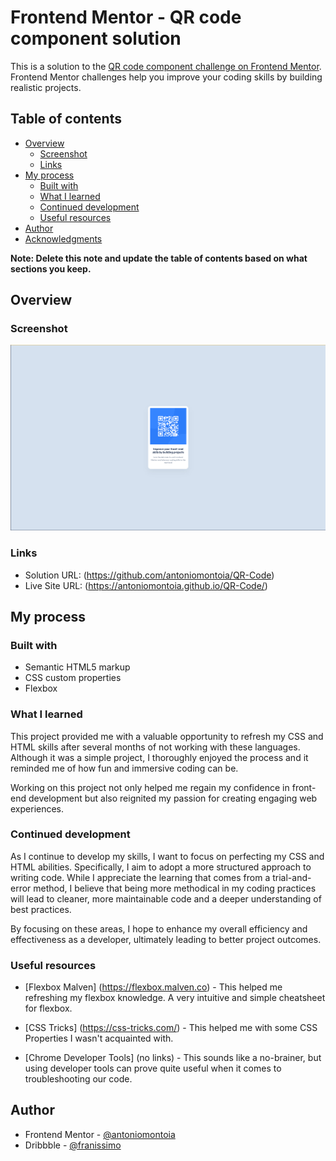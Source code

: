 # Frontend Mentor - QR code component solution

This is a solution to the [QR code component challenge on Frontend Mentor](https://www.frontendmentor.io/challenges/qr-code-component-iux_sIO_H). Frontend Mentor challenges help you improve your coding skills by building realistic projects. 

## Table of contents

- [Overview](#overview)
  - [Screenshot](#screenshot)
  - [Links](#links)
- [My process](#my-process)
  - [Built with](#built-with)
  - [What I learned](#what-i-learned)
  - [Continued development](#continued-development)
  - [Useful resources](#useful-resources)
- [Author](#author)
- [Acknowledgments](#acknowledgments)

**Note: Delete this note and update the table of contents based on what sections you keep.**

## Overview

### Screenshot

![](./screenshot.PNG)

### Links

- Solution URL: (https://github.com/antoniomontoia/QR-Code)
- Live Site URL: (https://antoniomontoia.github.io/QR-Code/)

## My process

### Built with

- Semantic HTML5 markup
- CSS custom properties
- Flexbox

### What I learned

This project provided me with a valuable opportunity to refresh my CSS and HTML skills after several months of not working with these languages. Although it was a simple project, I thoroughly enjoyed the process and it reminded me of how fun and immersive coding can be.

Working on this project not only helped me regain my confidence in front-end development but also reignited my passion for creating engaging web experiences.

### Continued development

As I continue to develop my skills, I want to focus on perfecting my CSS and HTML abilities. Specifically, I aim to adopt a more structured approach to writing code. While I appreciate the learning that comes from a trial-and-error method, I believe that being more methodical in my coding practices will lead to cleaner, more maintainable code and a deeper understanding of best practices.

By focusing on these areas, I hope to enhance my overall efficiency and effectiveness as a developer, ultimately leading to better project outcomes.

### Useful resources

- [Flexbox Malven] (https://flexbox.malven.co) - This helped me refreshing my flexbox knowledge. A very intuitive and simple cheatsheet for flexbox.

- [CSS Tricks] (https://css-tricks.com/) - This helped me with some CSS Properties I wasn't acquainted with.

- [Chrome Developer Tools] (no links) - This sounds like a no-brainer, but using developer tools can prove quite useful when it comes to troubleshooting our code.

## Author

- Frontend Mentor - [@antoniomontoia](https://www.frontendmentor.io/profile/antoniomontoia)
- Dribbble - [@franissimo](https://www.dribbble.com/franissimo)
